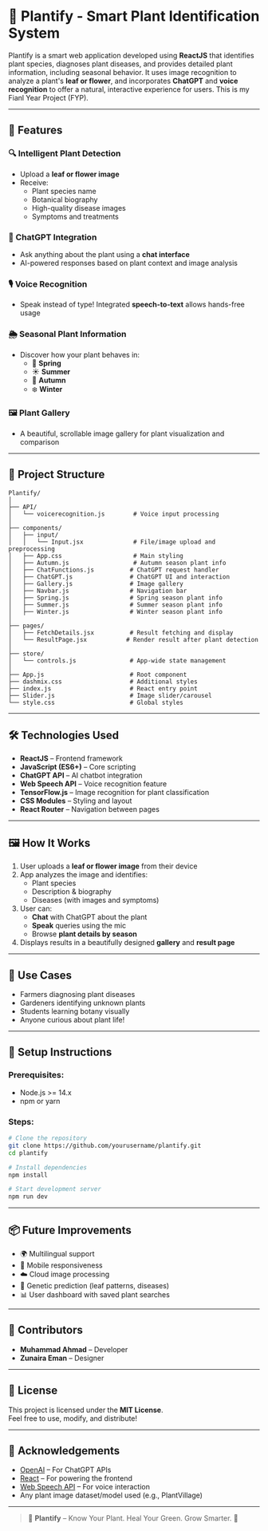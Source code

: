 # 🌿 Plantify - Smart Plant Identification System

Plantify is a smart web application developed using **ReactJS** that identifies plant species, diagnoses plant diseases, and provides detailed plant information, including seasonal behavior. It uses image recognition to analyze a plant's **leaf or flower**, and incorporates **ChatGPT** and **voice recognition** to offer a natural, interactive experience for users. This is my Fianl Year Project (FYP).

---

## 🚀 Features

### 🔍 Intelligent Plant Detection

- Upload a **leaf or flower image**
- Receive:
  - Plant species name
  - Botanical biography
  - High-quality disease images
  - Symptoms and treatments

### 🧠 ChatGPT Integration

- Ask anything about the plant using a **chat interface**
- AI-powered responses based on plant context and image analysis

### 🎙️ Voice Recognition

- Speak instead of type! Integrated **speech-to-text** allows hands-free usage

### 🌦️ Seasonal Plant Information

- Discover how your plant behaves in:
  - 🌸 **Spring**
  - ☀️ **Summer**
  - 🍂 **Autumn**
  - ❄️ **Winter**

### 🖼️ Plant Gallery

- A beautiful, scrollable image gallery for plant visualization and comparison

---

## 🧩 Project Structure

```
Plantify/
│
├── API/
│   └── voicerecognition.js        # Voice input processing
│
├── components/
│   ├── input/
│   │   └── Input.jsx              # File/image upload and preprocessing
│   ├── App.css                    # Main styling
│   ├── Autumn.js                  # Autumn season plant info
│   ├── ChatFunctions.js          # ChatGPT request handler
│   ├── ChatGPT.js                # ChatGPT UI and interaction
│   ├── Gallery.js                # Image gallery
│   ├── Navbar.js                 # Navigation bar
│   ├── Spring.js                 # Spring season plant info
│   ├── Summer.js                 # Summer season plant info
│   ├── Winter.js                 # Winter season plant info
│
├── pages/
│   ├── FetchDetails.jsx          # Result fetching and display
│   └── ResultPage.jsx           # Render result after plant detection
│
├── store/
│   └── controls.js               # App-wide state management
│
├── App.js                        # Root component
├── dashmix.css                   # Additional styles
├── index.js                      # React entry point
├── Slider.js                     # Image slider/carousel
└── style.css                     # Global styles
```

---

## 🛠️ Technologies Used

- **ReactJS** – Frontend framework
- **JavaScript (ES6+)** – Core scripting
- **ChatGPT API** – AI chatbot integration
- **Web Speech API** – Voice recognition feature
- **TensorFlow.js** – Image recognition for plant classification
- **CSS Modules** – Styling and layout
- **React Router** – Navigation between pages

---

## 🖼️ How It Works

1. User uploads a **leaf or flower image** from their device
2. App analyzes the image and identifies:
   - Plant species
   - Description & biography
   - Diseases (with images and symptoms)
3. User can:
   - **Chat** with ChatGPT about the plant
   - **Speak** queries using the mic
   - Browse **plant details by season**
4. Displays results in a beautifully designed **gallery** and **result page**

---

## 🧪 Use Cases

- Farmers diagnosing plant diseases
- Gardeners identifying unknown plants
- Students learning botany visually
- Anyone curious about plant life!

---

## 🔧 Setup Instructions

### Prerequisites:

- Node.js >= 14.x
- npm or yarn

### Steps:

```bash
# Clone the repository
git clone https://github.com/yourusername/plantify.git
cd plantify

# Install dependencies
npm install

# Start development server
npm run dev
```

---

## 📦 Future Improvements

- 🌍 Multilingual support
- 📱 Mobile responsiveness
- ☁️ Cloud image processing
- 🧬 Genetic prediction (leaf patterns, diseases)
- 📊 User dashboard with saved plant searches

---

## 🙌 Contributors

- **Muhammad Ahmad** – Developer
- **Zunaira Eman** – Designer

---

## 📄 License

This project is licensed under the **MIT License**.  
Feel free to use, modify, and distribute!

---

## 🌱 Acknowledgements

- [OpenAI](https://openai.com/) – For ChatGPT APIs
- [React](https://reactjs.org/) – For powering the frontend
- [Web Speech API](https://developer.mozilla.org/en-US/docs/Web/API/Web_Speech_API) – For voice interaction
- Any plant image dataset/model used (e.g., PlantVillage)

---

> 🌼 **Plantify** – Know Your Plant. Heal Your Green. Grow Smarter. 🌿
